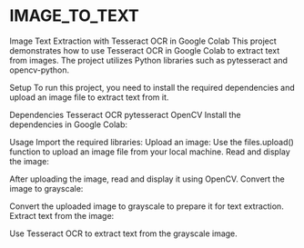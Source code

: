 # IMAGE_TO_TEXT

Image Text Extraction with Tesseract OCR in Google Colab This project demonstrates how to use Tesseract OCR in Google Colab to extract text from images. The project utilizes Python libraries such as pytesseract and opencv-python.

Setup To run this project, you need to install the required dependencies and upload an image file to extract text from it.

Dependencies Tesseract OCR pytesseract OpenCV Install the dependencies in Google Colab:

Usage Import the required libraries: Upload an image: Use the files.upload() function to upload an image file from your local machine. Read and display the image:

After uploading the image, read and display it using OpenCV. Convert the image to grayscale:

Convert the uploaded image to grayscale to prepare it for text extraction. Extract text from the image:

Use Tesseract OCR to extract text from the grayscale image.
